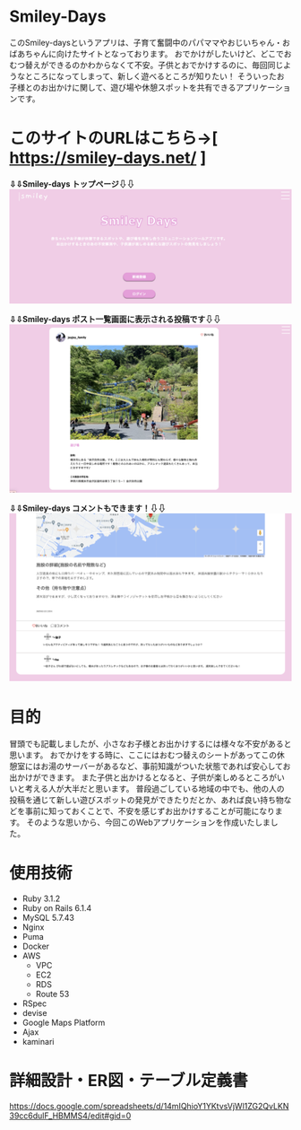 # Smiley-Days

このSmiley-daysというアプリは、子育て奮闘中のパパママやおじいちゃん・おばあちゃんに向けたサイトとなっております。
おでかけがしたいけど、どこでおむつ替えができるのかわからなくて不安。子供とおでかけするのに、毎回同じようなところになってしまって、新しく遊べるところが知りたい！
そういったお子様とのお出かけに関して、遊び場や休憩スポットを共有できるアプリケーションです。


# このサイトのURLはこちら→[ https://smiley-days.net/ ]

__⇩⇩Smiley-days トップページ⇩⇩__
![App_top](./top.png)



__⇩⇩Smiley-days ポスト一覧画面に表示される投稿です⇩⇩__
![index](./index.png)



__⇩⇩Smiley-days コメントもできます！⇩⇩__
![App_comment](./comment.png)


# 目的

冒頭でも記載しましたが、小さなお子様とお出かけするには様々な不安があると思います。
おでかけをする時に、ここにはおむつ替えのシートがあってこの休憩室にはお湯のサーバーがあるなど、事前知識がついた状態であれば安心してお出かけができます。
また子供と出かけるとなると、子供が楽しめるところがいいと考える人が大半だと思います。
普段過ごしている地域の中でも、他の人の投稿を通じて新しい遊びスポットの発見ができたりだとか、あれば良い持ち物などを事前に知っておくことで、不安を感じずお出かけすることが可能になります。
そのような思いから、今回このWebアプリケーションを作成いたしました。

# 使用技術
 - Ruby 3.1.2
 - Ruby on Rails 6.1.4
 - MySQL 5.7.43
 - Nginx
 - Puma
 - Docker
 - AWS
   - VPC
   - EC2
   - RDS
   - Route 53
- RSpec
- devise
- Google Maps Platform
- Ajax
- kaminari

# 詳細設計・ER図・テーブル定義書
https://docs.google.com/spreadsheets/d/14mIQhioY1YKtvsVjWl1ZG2QvLKN39cc6dulF_HBMMS4/edit#gid=0







